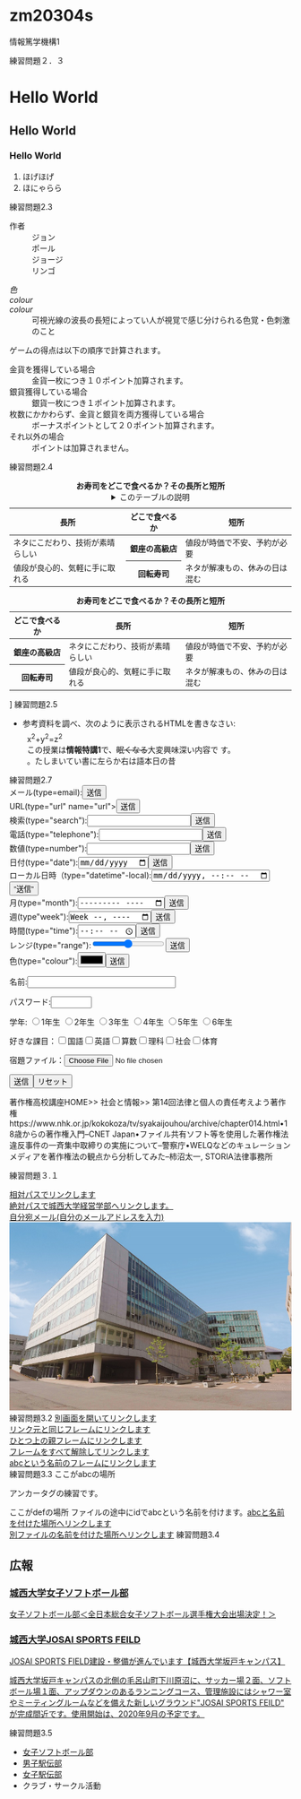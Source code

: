 # zm20304s
情報篤学機構1
<!DOCTYPE html>
<html lang="ja">
<head>
  <meta charset="UTF-8">
  <title> Web開発の練習１</title>
  <link rel="stylesheet" href="mystyle.css"> <!--この行を追加-->
  <!--<script src="myjs.js"></script>-->
</head>
<body>
  <!--文字の大きさの練習-->

  練習問題２．３

<h1>Hello World</h1>
  <h2>Hello World</h2>
  <h3>Hello World</h3>
  <ol>
      <li>ほげほげ</li>
      <li>ほにゃらら</li>
  </ol>
  <script src="myjs.js"></script>
 練習問題2.3
<dl><dt>作者</dt>
 <dd>ジョン</dd>
 <dd>ポール</dd>
 <dd>ジョージ</dd>
 <dd>リンゴ</dd>
</dl>
<dl>
<dt lang="ja"><dfn>色</dfn></dt>
<dt lang="en-US"><dfn>colour</dfn></dt>
<dt lang="en-GB"><dfn>colour</dfn></dt>
<dd>可視光線の波長の長短によってい人が視覚で感じ分けられる色覚・色刺激のこと</dd>
</dl>
<p>ゲームの得点は以下の順序で計算されます。
  </p>
  <dl>
    <dt>金貨を獲得している場合</dt>
<dd>金貨一枚につき１０ポイント加算されます。
</dd>
<dt>銀貨獲得している場合</dt>
<dd>銀貨一枚につき１ポイント加算されます。</dd>
<dt>枚数にかかわらず、金貨と銀貨を両方獲得している場合</dt>
<dd>ボーナスポイントとして２０ポイント加算されます。</dd>
<dt>それ以外の場合</dt>
<dd>ポイントは加算されません。</dd>
</dl>
練習問題2.4
<table>
<caption>
<strong>お寿司をどこで食べるか？その長所と短所</strong>
<details>
<summary>このテーブルの説明</summary>
<p>以下のテーブルでは、２番目のカラムに寿司店のタイプが入れられています。
  その左側にそのようなタイプのお店でお寿司を食べる場合の長所が、右側に短所が入れられています。</p>
</details>
</caption>
<thead>
<tr><th>長所</th><th>どこで食べるか</th><th>短所</th></tr>
</thead>
<tbody>
  <tr><td>ネタにこだわり、技術が素晴らしい</td><th>銀座の高級店 
  </th><td>値段が時価で不安、予約が必要</td></tr>
  <tr><td>値段が良心的、気軽に手に取れる</td><th>回転寿司
  </th><td>ネタが解凍もの、休みの日は混む</td></tr>
</tbody>
</table> 
<table>
<caption>
<strong>お寿司をどこで食べるか？その長所と短所</strong>
</caption>
<thead>
<tr><th>どこで食べるか</th><th>長所</th><th>短所 
</th></tr>
</thead>
<tbody>
<tr><th>銀座の高級店</th><td>ネタにこだわり、技術が素晴らしい
</td><td>値段が時価で不安、予約が必要</td></tr>
<tr><th>回転寿司</th><td>値段が良心的、気軽に手に取れる
</td><td>ネタが解凍もの、休みの日は混む</td></tr>
</tbody>
</table>]
練習問題2.5
  <ul><li>参考資料を調べ、次のように表示されるHTMLを書きなさい:
  <p
 style="margin:1ex">x<sup>2</sup>+y<sup>2</sup>=z<sup>2</sup>
 <br/>
 この授業は<b>情報特講1</b>で、<s>眠くなる</s>大変興味深い内容で
す。<br/>
<bdo dir="rtl">昔の日本語は右から左に書いていました。</bdo></p>
</li>
</ul>
練習問題2.7
<form action="xxx.php" method="post"><label>メール(type=email):</label><input type="submit" value="送信"></form>
<form action="xxx.php" method="post"><label>URL(type="url" name="url"></label><input type="submit" value="送信"></form>
<form action="xxx.php" method="post"><label>検索(type="search"):<input type="search" name="search"></label><input type="submit" value="送信"></form>
<form action="xxx.php" method="post"><label>電話(type="telephone"):<input type="tel" name="tel"></label><input type="submit" value="送信"></form>
<form action="xxx.php" method="post"><label>数値(type=number"):<input type="number" name="number"></label><input type="submit" value="送信"></form>
<form action="xxx.php" method="post"><label>日付(type="date"):<input type="date" name="date"></label><input type="submit" value="送信"></form>
<form action="xxx.php" method="post"><label>ローカル日時（type="datetime"-local):<input type="datetime-local" name="datetime-local"></label><input type="submit" value=”送信”></form>
<form action="xxx.php" method="post"><label>月(type="month"):<input type="month" name="month"></label><input type="submit" value="送信"></form>
<form action="xxx.php" method="post"><label>週(type"week"):<input type="week" name="week"></label><input type="submit" value="送信"></form>
<form action="xxx.php" method="post"><label>時間(type="time"):<input type="time" name="time"></label><input type="submit" value="送信"></form>
<form action="xxx.php" method="post"><label>レンジ(type="range"):<input type="range" name="range"></label><input type="submit" value="送信"></form>
<form action="xxx.php" method="post"><label>色(type="colour"):<input type="color" name="color"></label><input type="submit" value="送信"></form>
<p><label>名前:<input type="text" name="name" size="30" maxlength="20"></label></p>
<p><label>パスワード:<input type="password" name="pass" size="6" maxlength="4"></label></p>
<p>学年:
<label><input type="radio" name="gakuen" value="1">1年生</label>
<label><input type="radio" name="gakuen" value="2">2年生</label>
<label><input type="radio" name="gakuen" value="3">3年生</label>
<label><input type="radio" name="gakuen" value="4">4年生</label>
<label><input type="radio" name="gakuen" value="5">5年生</label>
<label><input type="radio" name="gakuen" value="6">6年生</label>
</p>
<p>好きな課目：<label><input type="checkbox" name="kamoku" value="kokugo">国語</label><label><input type="checkbox" name="kamoku" value="eigo">英語</label><label><input type="checkbox" name="kamoku" value="sansu">算数</label><label><input type="checkbox" name="kamoku" value="rika">理科</label><label><input type="checkbox" name="kamoku" value="syakai">社会</label><label><input type="checkbox" name="kamoku" value="taiiku">体育</label></p><p><label>宿題ファイル：<input type="file" name="syukudai"></label></p><p><input type="submit" value="送信"><input type="reset" value="リセット"></p>
著作権高校講座HOME>> 社会と情報>> 第14回法律と個人の責任考えよう著作権https://www.nhk.or.jp/kokokoza/tv/syakaijouhou/archive/chapter014.html•18歳からの著作権入門–CNET Japan•ファイル共有ソフト等を使用した著作権法違反事件の一斉集中取締りの実施について–警察庁•WELQなどのキュレーションメディアを著作権法の観点から分析してみた–柿沼太一, STORIA法律事務所

練習問題３.１

<a href="a.html">相対パスでリンクします</a><br>
<a
href="https://www.josai.ac.jp/education/managment/index.html">絶対パスで城西大学経営学部へリンクします。</a><br>
<a href="maito:zm99999@josai.ac.jp">自分宛メール(自分のメールアドレスを入力)</a><br>
<a href="https://www.josai.ac.jp/education/managment/index.html/"><img src="./image/keiei_small.jpg" alt="城西大学ホームページ"></a>
練習問題3.2
<a href="a.html" target="_blank">別画面を開いてリンクします</a><br><a href="a.html" target="_self">リンク元と同じフレームにリンクします</a><br><a href="a.html" target="_parent">ひとつ上の親フレームにリンクします</a><br><a href="a.html" target="_top">フレームをすべて解除してリンクします</a><br><a href="a.html" target="abc">abcという名前のフレームにリンクします</a><br>
練習問題3.3
<a id="abc">ここがabcの場所</a>
<p>アンカータグの練習です。</p><a id=“def”>ここがdefの場所</a>
ファイルの途中にidでabcという名前を付けます。<a href="#abc">abcと名前を付けた場所へリンクします</a><br><a href="a.html#def">別ファイルの名前を付けた場所へリンクします</a>
練習問題3.4
<aside class=“ad”><h1>広報</h1><a href=“https://www.josai.ac.jp/club/jyosisofuto.html”><section><h1>城西大学女子ソフトボール部</h1><p>女子ソフトボール部＜全日本総合女子ソフトボール選手権大会出場決定！＞</p></section></a><a href=“https://www.josai.ac.jp/news/20200615-04.html”><section><h1>城西大学JOSAI SPORTS FEILD </h1><p> JOSAI SPORTS FIELD建設・整備が進んでいます【城西大学坂戸キャンパス】</p><p>城西大学坂戸キャンパスの北側の毛呂山町下川原沼に、サッカー場２面、ソフトボール場１面、アップダウンのあるランニングコース、管理施設にはシャワー室やミーティングルームなどを備えた新しいグラウンド"JOSAI SPORTS FEILD" が完成間近です。使用開始は、2020年9月の予定です。</p></section></a></aside>
練習問題3.5
<nav><ul><li><a href=“https://www.josai.ac.jp/club/jyosisofuto.html”>女子ソフトボール部</a></li><li><a href=“https://www.josai.ac.jp/club/ekiden_hakone.html”>男子駅伝部</a></li><li><a href=“https://www.josai.ac.jp/club/ekiden_joshiekiden.html”>女子駅伝部</a></li><li><a>クラブ・サークル活動</a></li></ul></nav> 
